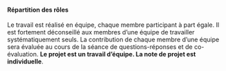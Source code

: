 #### Répartition des rôles

Le travail est réalisé en équipe, chaque membre participant à part
égale. Il est fortement déconseillé aux membres d’une équipe de
travailler systématiquement seuls. La contribution de chaque membre
d’une équipe sera évaluée au cours de la séance de questions-réponses et
de co-évaluation. **Le projet est un travail d’équipe. La note de projet
est individuelle**.


